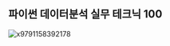 ## 파이썬 데이터분석 실무 테크닉 100
![x9791158392178](https://user-images.githubusercontent.com/59241047/111870208-b51c6900-89c6-11eb-84e1-2d3c303d33b8.jpg)

